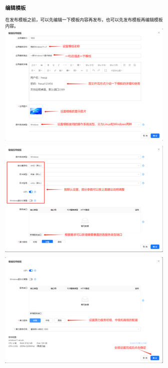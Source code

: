 ### 编辑模板
在发布模板之前，可以先编辑一下模板内容再发布，也可以先发布模板再编辑模板内容。
![alt text](../help_picture/03_mytemplate02.png)

![alt text](../help_picture/03_mytemplate03.png)

![alt text](../help_picture/03_mytemplate04.png)